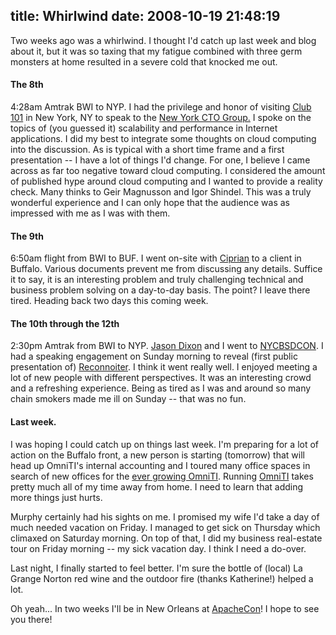 title: Whirlwind
date: 2008-10-19 21:48:19
---

<p>Two weeks ago was a whirlwind.  I thought I'd catch up last week and blog about it, but it was so taxing that my fatigue combined with three germ monsters at home resulted in a severe cold that knocked me out.</p>  <h4>The 8th</h4>  <p>4:28am Amtrak BWI to NYP.  I had the privilege and honor of visiting <a href="http://maps.google.com/maps?hl=en&amp;client=firefox-a&amp;rls=org.mozilla:en-US:official&amp;hs=ps0&amp;um=1&amp;ie=UTF-8&amp;q=club+101+NY&amp;fb=1&amp;view=text&amp;latlng=2452034502024788935">Club 101</a> in New York, NY to speak to the <a href="http://newyorkcto.blogspot.com/2007/05/new-york-cto-club.html">New York CTO Group.</a>  I spoke on the topics of (you guessed it) scalability and performance in Internet applications.  I did my best to integrate some thoughts on cloud computing into the discussion.  As is typical with a short time frame and a first presentation -- I have a lot of things I'd change.  For one, I believe I came across as far too negative toward cloud computing.  I considered the amount of published hype around cloud computing and I wanted to provide a reality check.  Many thinks to Geir Magnusson and Igor Shindel.  This was a truly wonderful experience and I can only hope that the audience was as impressed with me as I was with them.</p>  <h4>The 9th</h4>  <p>6:50am flight from BWI to BUF.  I went on-site with <a href="http://omniti.com/is/ciprian-tutu">Ciprian</a> to a client in Buffalo.  Various documents prevent me from discussing any details.  Suffice it to say, it is an interesting problem and truly challenging technical and business problem solving on a day-to-day basis.  The point?  I leave there tired.  Heading back two days this coming week.</p>  <h4>The 10th through the 12th</h4>  <p>2:30pm Amtrak from BWI to NYP.  <a href="http://omniti.com/is/jason-dixon">Jason Dixon</a> and I went to <a href="http://www.nycbsdcon.org/2008/">NYCBSDCON</a>.  I had a speaking engagement on Sunday morning to reveal (first public presentation of) <a href="https://labs.omniti.com/trac/reconnoiter/">Reconnoiter</a>.  I think it went really well.  I enjoyed meeting a lot of new people with different perspectives.  It was an interesting crowd and a refreshing experience.  Being as tired as I was and around so many chain smokers made me ill on Sunday -- that was no fun.</p>  <h4>Last week.</h4>  <p>I was hoping I could catch up on things last week.  I'm preparing for a lot of action on the Buffalo front, a new person is starting (tomorrow) that will head up OmniTI's internal accounting and I toured many office spaces in search of new offices for the <a href="http://omniti.com/is">ever growing OmniTI</a>.  Running <a href="http://omniti.com/">OmniTI</a> takes pretty much all of my time away from home.  I need to learn that adding more things just hurts.</p> <p>Murphy certainly had his sights on me.  I promised my wife I'd take a day of much needed vacation on Friday.  I managed to get sick on Thursday which climaxed on Saturday morning.  On top of that, I did my business real-estate tour on Friday morning -- my sick vacation day.  I think I need a do-over.</p> <p>Last night, I finally started to feel better.  I'm sure the bottle of (local) La Grange Norton red wine and the outdoor fire (thanks Katherine!) helped a lot.</p> <p>Oh yeah... In two weeks I'll be in New Orleans at <a href="http://us.apachecon.com/c/acus2008/">ApacheCon</a>!  I hope to see you there!</p>
